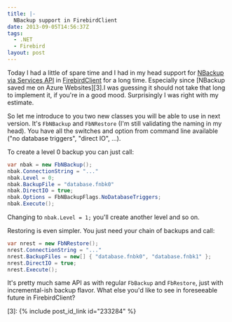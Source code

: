 ```yaml
---
title: |-
  NBackup support in FirebirdClient
date: 2013-09-05T14:56:37Z
tags:
  - .NET
  - Firebird
layout: post
---
```

Today I had a little of spare time and I had in my head support for [NBackup via Services API][1] in [FirebirdClient][2] for a long time. Especially since [NBackup saved me on Azure Websites][3].I was guessing it should not take that long to implement it, if you're in a good mood. Surprisingly I was right with my estimate.

<!-- excerpt -->

So let me introduce to you two new classes you will be able to use in next version. It's `FbNBackup` and `FbNRestore` (I'm still validating the naming in my head). You have all the switches and option from command line available ("no database triggers", "direct IO", ...).

To create a level 0 backup you can just call:

```csharp
var nbak = new FbNBackup();
nbak.ConnectionString = "..."
nbak.Level = 0;
nbak.BackupFile = "database.fnbk0"
nbak.DirectIO = true;
nbak.Options = FbNBackupFlags.NoDatabaseTriggers;
nbak.Execute();
```

Changing to `nbak.Level = 1;` you'll create another level and so on.

Restoring is even simpler. You just need your chain of backups and call:

```csharp
var nrest = new FbNRestore();
nrest.ConnectionString = "..."
nrest.BackupFiles = new[] { "database.fnbk0", "database.fnbk1" };
nrest.DirectIO = true;
nrest.Execute();
```

It's pretty much same API as with regular `FbBackup` and `FbRestore`, just with incremental-ish backup flavor. What else you'd like to see in foreseeable future in FirebirdClient?

[1]: http://tracker.firebirdsql.org/browse/DNET-224
[2]: http://www.firebirdsql.org/en/net-provider/
[3]: {% include post_id_link id="233284" %}